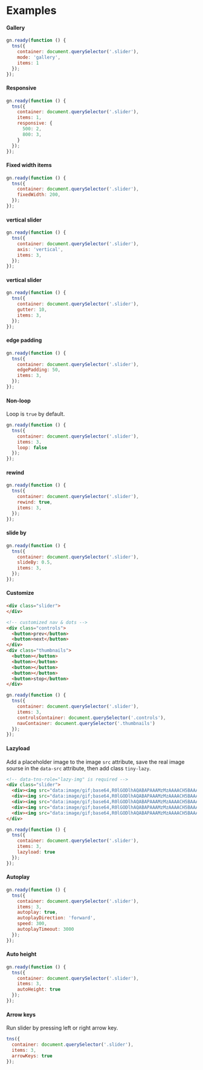# Examples
#### Gallery
```javascript
gn.ready(function () {
  tns({
    container: document.querySelector('.slider'),
    mode: 'gallery',
    items: 1
  });
});
```

#### Responsive
```javascript
gn.ready(function () {
  tns({
    container: document.querySelector('.slider'),
    items: 1,
    responsive: {
      500: 2,
      800: 3,
    }
  });
});
```

#### Fixed width items
```javascript
gn.ready(function () {
  tns({
    container: document.querySelector('.slider'),
    fixedWidth: 200,
  });
});
```

#### vertical slider
```javascript
gn.ready(function () {
  tns({
    container: document.querySelector('.slider'),
    axis: 'vertical',
    items: 3,
  });
});
```

#### vertical slider
```javascript
gn.ready(function () {
  tns({
    container: document.querySelector('.slider'),
    gutter: 10,
    items: 3,
  });
});
```

#### edge padding
```javascript
gn.ready(function () {
  tns({
    container: document.querySelector('.slider'),
    edgePadding: 50,
    items: 3,
  });
});
```

#### Non-loop
Loop is `true` by default.
```javascript
gn.ready(function () {
  tns({
    container: document.querySelector('.slider'),
    items: 3,
    loop: false
  });
});
```

#### rewind
```javascript
gn.ready(function () {
  tns({
    container: document.querySelector('.slider'),
    rewind: true,
    items: 3,
  });
});
```

#### slide by
```javascript
gn.ready(function () {
  tns({
    container: document.querySelector('.slider'),
    slideBy: 0.5,
    items: 3,
  });
});
```

#### Customize
```html
<div class="slider">
</div>

<!-- customized nav & dots -->
<div class="controls">
  <button>prev</button>
  <button>next</button>
</div>
<div class="thumbnails">
  <button></button>
  <button></button>
  <button></button>
  <button></button>
  <button>stop</button>
</div>
```
```javascript
gn.ready(function () {
  tns({
    container: document.querySelector('.slider'),
    items: 3,
    controlsContainer: document.querySelector('.controls'),
    navContainer: document.querySelector('.thumbnails')
  });
});
```

#### Lazyload
Add a placeholder image to the image `src` attribute, save the real image sourse in the `data-src` attribute, then add class `tiny-lazy`. 
```html
<!-- data-tns-role="lazy-img" is required -->
<div class="slider">
  <div><img src="data:image/gif;base64,R0lGODlhAQABAPAAAMzMzAAAACH5BAAAAAAALAAAAAABAAEAAAICRAEAOw==" data-src="path/to/img.jpg" alt="" data-tns-role="lazy-img" width="300" height="300"></div>
  <div><img src="data:image/gif;base64,R0lGODlhAQABAPAAAMzMzAAAACH5BAAAAAAALAAAAAABAAEAAAICRAEAOw==" data-src="path/to/img.jpg" alt="" data-tns-role="lazy-img" width="300" height="300"></div>
  <div><img src="data:image/gif;base64,R0lGODlhAQABAPAAAMzMzAAAACH5BAAAAAAALAAAAAABAAEAAAICRAEAOw==" data-src="path/to/img.jpg" alt="" data-tns-role="lazy-img" width="300" height="300"></div>
  <div><img src="data:image/gif;base64,R0lGODlhAQABAPAAAMzMzAAAACH5BAAAAAAALAAAAAABAAEAAAICRAEAOw==" data-src="path/to/img.jpg" alt="" data-tns-role="lazy-img" width="300" height="300"></div>
  <div><img src="data:image/gif;base64,R0lGODlhAQABAPAAAMzMzAAAACH5BAAAAAAALAAAAAABAAEAAAICRAEAOw==" data-src="path/to/img.jpg" alt="" data-tns-role="lazy-img" width="300" height="300"></div>
</div>
```
```javascript
gn.ready(function () {
  tns({
    container: document.querySelector('.slider'),
    items: 3,
    lazyload: true
  });
});
```

#### Autoplay
```javascript
gn.ready(function () {
  tns({
    container: document.querySelector('.slider'),
    items: 3,
    autoplay: true,
    autoplayDirection: 'forward',
    speed: 300,
    autoplayTimeout: 3000
  });
});
```

#### Auto height
```javascript
gn.ready(function () {
  tns({
    container: document.querySelector('.slider'),
    items: 3,
    autoHeight: true
  });
});
```

#### Arrow keys
Run slider by pressing left or right arrow key.
```javascript
tns({
  container: document.querySelector('.slider'),
  items: 3,
  arrowKeys: true
});
```

